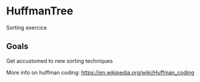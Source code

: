 # HuffmanTree
Sorting exercice

## Goals
Get accustomed to new sorting techniques

More info on huffman coding: https://en.wikipedia.org/wiki/Huffman_coding
